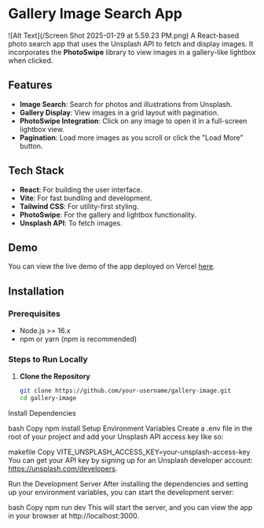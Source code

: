 # Gallery Image Search App
![Alt Text](/Screen Shot 2025-01-29 at 5.59.23 PM.png)
A React-based photo search app that uses the Unsplash API to fetch and display images. It incorporates the **PhotoSwipe** library to view images in a gallery-like lightbox when clicked.

## Features
- **Image Search**: Search for photos and illustrations from Unsplash.
- **Gallery Display**: View images in a grid layout with pagination.
- **PhotoSwipe Integration**: Click on any image to open it in a full-screen lightbox view.
- **Pagination**: Load more images as you scroll or click the "Load More" button.

## Tech Stack
- **React**: For building the user interface.
- **Vite**: For fast bundling and development.
- **Tailwind CSS**: For utility-first styling.
- **PhotoSwipe**: For the gallery and lightbox functionality.
- **Unsplash API**: To fetch images.

## Demo
You can view the live demo of the app deployed on Vercel [here](https://gallery-image-sbtp.vercel.app/).

## Installation

### Prerequisites
- Node.js >= 16.x
- npm or yarn (npm is recommended)

### Steps to Run Locally

1. **Clone the Repository**
   ```bash
   git clone https://github.com/your-username/gallery-image.git
   cd gallery-image
Install Dependencies

bash
Copy
npm install
Setup Environment Variables Create a .env file in the root of your project and add your Unsplash API access key like so:

makefile
Copy
VITE_UNSPLASH_ACCESS_KEY=your-unsplash-access-key
You can get your API key by signing up for an Unsplash developer account: https://unsplash.com/developers.

Run the Development Server After installing the dependencies and setting up your environment variables, you can start the development server:

bash
Copy
npm run dev
This will start the server, and you can view the app in your browser at http://localhost:3000.


